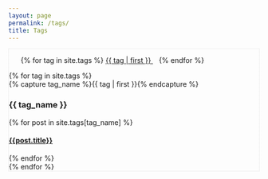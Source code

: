 ```yaml
---
layout: page
permalink: /tags/
title: Tags
---
```



<section id="intro" style="border: 1px dotted #ddd;">

  <ul class="tag-cloud">
  {% for tag in site.tags %}
    <span style="font-size: {{ tag | last | size | times: 100 | divided_by: site.tags.size | plus: 70  }}%">
      <a href="#{{ tag | first | slugize }}">
        {{ tag | first }}
      </a> &nbsp;&nbsp;
    </span>
  {% endfor %}
  </ul>

  <div id="archives">
  {% for tag in site.tags %}
    <div class="archive-group">
      {% capture tag_name %}{{ tag | first }}{% endcapture %}
      <h3 id="#{{ tag_name | slugize }}">{{ tag_name }}</h3>
      <a name="{{ tag_name | slugize }}"></a>
      {% for post in site.tags[tag_name] %}
      <article class="archive-item">
        <h4><a href="{{ root_url }}{{ post.url }}">{{post.title}}</a></h4>
      </article>
      {% endfor %}
    </div>
  {% endfor %}
  </div>

</section>
